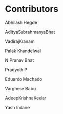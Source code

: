 # Contributors

Abhilash Hegde

AdityaSubrahmanyaBhat  

VadirajKranam  

Palak Khandelwal  

N Pranav Bhat  

Pradyoth P

Eduardo Machado  

Varghese Babu  

AdeepKrishnaKeelar  

Yash Indane

